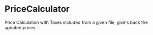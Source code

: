 # PriceCalculator
Price Calculation with Taxes included from a given file,  give's back the updated prices 
